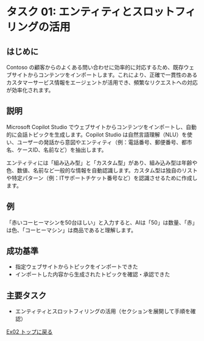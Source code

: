 # タスク 01: エンティティとスロットフィリングの活用

## はじめに
Contoso の顧客からのよくある問い合わせに効率的に対応するため、既存ウェブサイトからコンテンツをインポートします。これにより、正確で一貫性のあるカスタマーサービス情報をエージェントが活用でき、頻繁なリクエストへの対応が効率化されます。

## 説明
Microsoft Copilot Studio でウェブサイトからコンテンツをインポートし、自動的に会話トピックを生成します。Copilot Studio は自然言語理解（NLU）を使い、ユーザーの発話から意図やエンティティ（例：電話番号、郵便番号、都市名、ケースID、名前など）を抽出します。

エンティティには「組み込み型」と「カスタム型」があり、組み込み型は年齢や色、数値、名前など一般的な情報を自動認識します。カスタム型は独自のリストや特定パターン（例：ITサポートチケット番号など）を認識させるために作成します。

## 例
「赤いコーヒーマシンを50台ほしい」と入力すると、AIは「50」は数量、「赤」は色、「コーヒーマシン」は商品であると理解します。

## 成功基準
- 指定ウェブサイトからトピックをインポートできた
- インポートした内容から生成されたトピックを確認・承認できた

## 主要タスク
- エンティティとスロットフィリングの活用（セクションを展開して手順を確認）

[Ex02 トップに戻る](./Ex02.ja.md)
